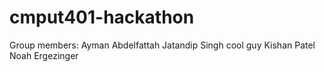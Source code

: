 # cmput401-hackathon
Group members:
Ayman Abdelfattah
Jatandip Singh cool guy
Kishan Patel
Noah Ergezinger
